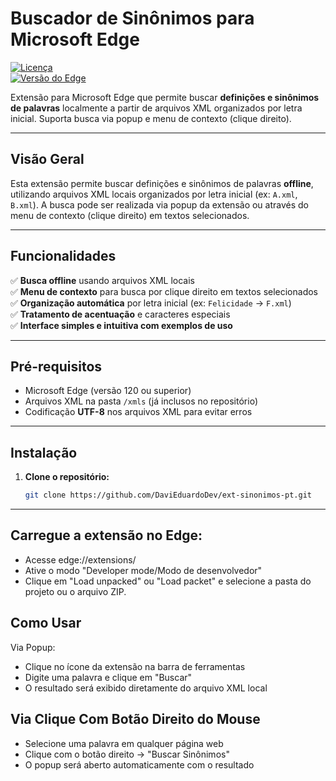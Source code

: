 # Buscador de Sinônimos para Microsoft Edge

[![Licença](https://img.shields.io/badge/Licença-MIT-blue.svg)](LICENSE)  
[![Versão do Edge](https://img.shields.io/badge/Edge-120%2B-green)](https://www.microsoft.com/edge)

Extensão para Microsoft Edge que permite buscar **definições e sinônimos de palavras** localmente a partir de arquivos XML organizados por letra inicial. Suporta busca via popup e menu de contexto (clique direito).

---

## Visão Geral
Esta extensão permite buscar definições e sinônimos de palavras **offline**, utilizando arquivos XML locais organizados por letra inicial (ex: `A.xml`, `B.xml`). A busca pode ser realizada via popup da extensão ou através do menu de contexto (clique direito) em textos selecionados.

---

## Funcionalidades
✅ **Busca offline** usando arquivos XML locais  
✅ **Menu de contexto** para busca por clique direito em textos selecionados  
✅ **Organização automática** por letra inicial (ex: `Felicidade` → `F.xml`)  
✅ **Tratamento de acentuação** e caracteres especiais  
✅ **Interface simples e intuitiva com exemplos de uso**  

---

## Pré-requisitos
- Microsoft Edge (versão 120 ou superior)
- Arquivos XML na pasta `/xmls` (já inclusos no repositório)
- Codificação **UTF-8** nos arquivos XML para evitar erros  

---

## Instalação
1. **Clone o repositório:**
   ```bash
   git clone https://github.com/DaviEduardoDev/ext-sinonimos-pt.git

---

## Carregue a extensão no Edge:
- Acesse edge://extensions/
- Ative o modo "Developer mode/Modo de desenvolvedor"
- Clique em "Load unpacked" ou "Load packet" e selecione a pasta do projeto ou o arquivo ZIP.

## Como Usar
Via Popup:
- Clique no ícone da extensão na barra de ferramentas
- Digite uma palavra e clique em "Buscar"
- O resultado será exibido diretamente do arquivo XML local

## Via Clique Com Botão Direito do Mouse
- Selecione uma palavra em qualquer página web
- Clique com o botão direito → "Buscar Sinônimos"
- O popup será aberto automaticamente com o resultado
